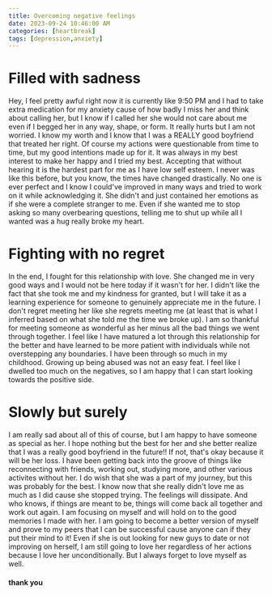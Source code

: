 ```yaml
---
title: Overcoming negative feelings
date: 2023-09-24 10:46:00 AM
categories: [heartbreak]
tags: [depression,anxiety]
---
```


# Filled with sadness

Hey, I feel pretty awful right now it is currently like 9:50 PM and I had to take extra medication for my anxiety cause of how badly I miss her and think about calling her, but I know if I called her she would not care about me even if I begged her in any way, shape, or form. It really hurts but I am not worried. I know my worth and I know that I was a REALLY good boyfriend that treated her right. Of course my actions were questionable from time to time, but my good intentions made up for it. It was always in my best interest to make her happy and I tried my best. Accepting that without hearing it is the hardest part for me as I have low self esteem. I never was like this before, but you know, the times have changed drastically. No one is ever perfect and I know I could've improved in many ways and tried to work on it while acknowledging it. She didn't and just contained her emotions as if she were a complete stranger to me. Even if she wanted me to stop asking so many overbearing questions, telling me to shut up while all I wanted was a hug really broke my heart. 

# Fighting with no regret

In the end, I fought for this relationship with love. She changed me in very good ways and I would not be here today if it wasn't for her. I didn't like the fact that she took me and my kindness for granted, but I will take it as a learning experience for someone to genuinely appreciate me in the future. I don't regret meeting her like she regrets meeting me (at least that is what I inferred based on what she told me the time we broke up). I am so thankful for meeting someone as wonderful as her minus all the bad things we went through together. I feel like I have matured a lot through this relationship for the better and have learned to be more patient with individuals while not overstepping any boundaries. I have been through so much in my childhood. Growing up being abused was not an easy feat. I feel like I dwelled too much on the negatives, so I am happy that I can start looking towards the positive side. 

# Slowly but surely

I am really sad about all of this of course, but I am happy to have someone as special as her. I hope nothing but the best for her and she better realize that I was a really good boyfriend in the future!! If not, that's okay because it will be her loss. I have been getting back into the groove of things like reconnecting with friends, working out, studying more, and other various activites without her. I do wish that she was a part of my journey, but this was probably for the best. I know now that she really didn't love me as much as I did cause she stopped trying. The feelings will dissipate. And who knows, if things are meant to be, things will come back all together and work out again. I am focusing on myself and will hold on to the good memories I made with her. I am going to become a better version of myself and prove to my peers that I can be successful cause anyone can if they put their mind to it! Even if she is out looking for new guys to date or not improving on herself, I am still going to love her regardless of her actions because I love her unconditionally. But I always forget to love myself as well.


#### thank you